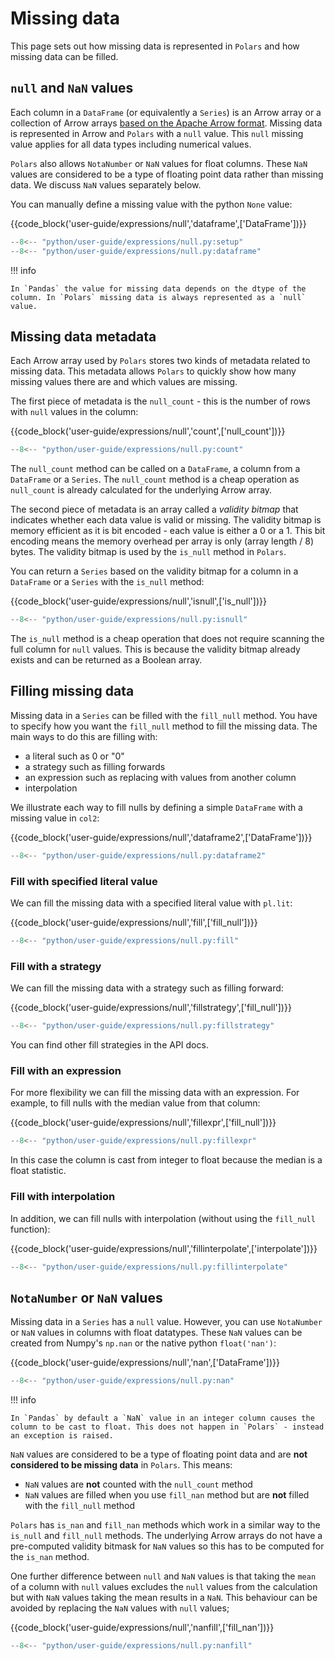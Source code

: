# Missing data

This page sets out how missing data is represented in `Polars` and how missing data can be filled.

## `null` and `NaN` values

Each column in a `DataFrame` (or equivalently a `Series`) is an Arrow array or a collection of Arrow arrays [based on the Apache Arrow format](https://arrow.apache.org/docs/format/Columnar.html#null-count). Missing data is represented in Arrow and `Polars` with a `null` value. This `null` missing value applies for all data types including numerical values.

`Polars` also allows `NotaNumber` or `NaN` values for float columns. These `NaN` values are considered to be a type of floating point data rather than missing data. We discuss `NaN` values separately below.

You can manually define a missing value with the python `None` value:

{{code_block('user-guide/expressions/null','dataframe',['DataFrame'])}}

```python exec="on" result="text" session="user-guide/null"
--8<-- "python/user-guide/expressions/null.py:setup"
--8<-- "python/user-guide/expressions/null.py:dataframe"
```

!!! info

    In `Pandas` the value for missing data depends on the dtype of the column. In `Polars` missing data is always represented as a `null` value.

## Missing data metadata

Each Arrow array used by `Polars` stores two kinds of metadata related to missing data. This metadata allows `Polars` to quickly show how many missing values there are and which values are missing.

The first piece of metadata is the `null_count` - this is the number of rows with `null` values in the column:

{{code_block('user-guide/expressions/null','count',['null_count'])}}

```python exec="on" result="text" session="user-guide/null"
--8<-- "python/user-guide/expressions/null.py:count"
```

The `null_count` method can be called on a `DataFrame`, a column from a `DataFrame` or a `Series`. The `null_count` method is a cheap operation as `null_count` is already calculated for the underlying Arrow array.

The second piece of metadata is an array called a _validity bitmap_ that indicates whether each data value is valid or missing.
The validity bitmap is memory efficient as it is bit encoded - each value is either a 0 or a 1. This bit encoding means the memory overhead per array is only (array length / 8) bytes. The validity bitmap is used by the `is_null` method in `Polars`.

You can return a `Series` based on the validity bitmap for a column in a `DataFrame` or a `Series` with the `is_null` method:

{{code_block('user-guide/expressions/null','isnull',['is_null'])}}

```python exec="on" result="text" session="user-guide/null"
--8<-- "python/user-guide/expressions/null.py:isnull"
```

The `is_null` method is a cheap operation that does not require scanning the full column for `null` values. This is because the validity bitmap already exists and can be returned as a Boolean array.

## Filling missing data

Missing data in a `Series` can be filled with the `fill_null` method. You have to specify how you want the `fill_null` method to fill the missing data. The main ways to do this are filling with:

- a literal such as 0 or "0"
- a strategy such as filling forwards
- an expression such as replacing with values from another column
- interpolation

We illustrate each way to fill nulls by defining a simple `DataFrame` with a missing value in `col2`:

{{code_block('user-guide/expressions/null','dataframe2',['DataFrame'])}}

```python exec="on" result="text" session="user-guide/null"
--8<-- "python/user-guide/expressions/null.py:dataframe2"
```

### Fill with specified literal value

We can fill the missing data with a specified literal value with `pl.lit`:

{{code_block('user-guide/expressions/null','fill',['fill_null'])}}

```python exec="on" result="text" session="user-guide/null"
--8<-- "python/user-guide/expressions/null.py:fill"
```

### Fill with a strategy

We can fill the missing data with a strategy such as filling forward:

{{code_block('user-guide/expressions/null','fillstrategy',['fill_null'])}}

```python exec="on" result="text" session="user-guide/null"
--8<-- "python/user-guide/expressions/null.py:fillstrategy"
```

You can find other fill strategies in the API docs.

### Fill with an expression

For more flexibility we can fill the missing data with an expression. For example,
to fill nulls with the median value from that column:

{{code_block('user-guide/expressions/null','fillexpr',['fill_null'])}}

```python exec="on" result="text" session="user-guide/null"
--8<-- "python/user-guide/expressions/null.py:fillexpr"
```

In this case the column is cast from integer to float because the median is a float statistic.

### Fill with interpolation

In addition, we can fill nulls with interpolation (without using the `fill_null` function):

{{code_block('user-guide/expressions/null','fillinterpolate',['interpolate'])}}

```python exec="on" result="text" session="user-guide/null"
--8<-- "python/user-guide/expressions/null.py:fillinterpolate"
```

## `NotaNumber` or `NaN` values

Missing data in a `Series` has a `null` value. However, you can use `NotaNumber` or `NaN` values in columns with float datatypes. These `NaN` values can be created from Numpy's `np.nan` or the native python `float('nan')`:

{{code_block('user-guide/expressions/null','nan',['DataFrame'])}}

```python exec="on" result="text" session="user-guide/null"
--8<-- "python/user-guide/expressions/null.py:nan"
```

!!! info

    In `Pandas` by default a `NaN` value in an integer column causes the column to be cast to float. This does not happen in `Polars` - instead an exception is raised.

`NaN` values are considered to be a type of floating point data and are **not considered to be missing data** in `Polars`. This means:

- `NaN` values are **not** counted with the `null_count` method
- `NaN` values are filled when you use `fill_nan` method but are **not** filled with the `fill_null` method

`Polars` has `is_nan` and `fill_nan` methods which work in a similar way to the `is_null` and `fill_null` methods. The underlying Arrow arrays do not have a pre-computed validity bitmask for `NaN` values so this has to be computed for the `is_nan` method.

One further difference between `null` and `NaN` values is that taking the `mean` of a column with `null` values excludes the `null` values from the calculation but with `NaN` values taking the mean results in a `NaN`. This behaviour can be avoided by replacing the `NaN` values with `null` values;

{{code_block('user-guide/expressions/null','nanfill',['fill_nan'])}}

```python exec="on" result="text" session="user-guide/null"
--8<-- "python/user-guide/expressions/null.py:nanfill"
```
